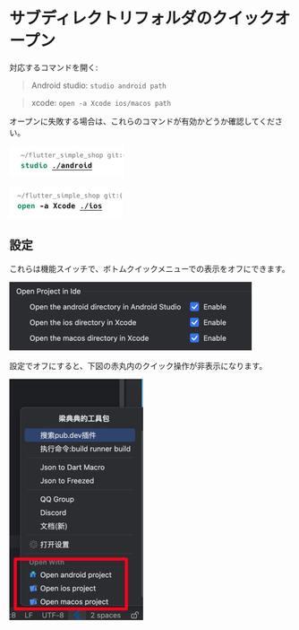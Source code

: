# サブディレクトリフォルダのクイックオープン


対応するコマンドを開く:

> Android studio: `studio android path`

> xcode: `open -a Xcode ios/macos path`

オープンに失敗する場合は、これらのコマンドが有効かどうか確認してください。

![image_comm_01.png](../../assets/images/image_comm_01.png)

![image.png](../../assets/images/image.png)

## 設定

これらは機能スイッチで、ボトムクイックメニューでの表示をオフにできます。

![image_s_o1.png](../../assets/images/image_s_o1.png)


設定でオフにすると、下図の赤丸内のクイック操作が非表示になります。

![image_s_o2.png](../../assets/images/image_s_o2.png)
